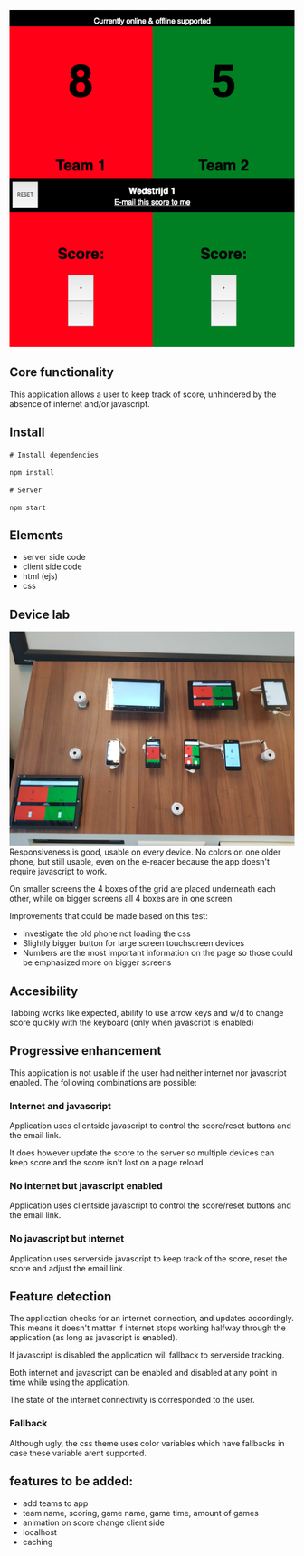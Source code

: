 ![screenshot](./screenshot.png)

## Core functionality

This application allows a user to keep track of score, unhindered by the absence of internet and/or javascript.

## Install

`# Install dependencies`

`npm install`

`# Server`

`npm start`

## Elements

- server side code
- client side code
- html (ejs)
- css

## Device lab

![screenshot](./devicelab.jpg)
Responsiveness is good, usable on every device. No colors on one older phone, but still usable, even on the e-reader because the app doesn't require javascript to work.

On smaller screens the 4 boxes of the grid are placed underneath each other, while on bigger screens all 4 boxes are in one screen.

Improvements that could be made based on this test:
- Investigate the old phone not loading the css
- Slightly bigger button for large screen touchscreen devices
- Numbers are the most important information on the page so those could be emphasized more on bigger screens

## Accesibility

Tabbing works like expected, ability to use arrow keys and w/d to change score quickly with the keyboard (only when javascript is enabled)

## Progressive enhancement

This application is not usable if the user had neither internet nor javascript enabled. The following combinations are possible:

### Internet and javascript

Application uses clientside javascript to control the score/reset buttons and the email link.

It does however update the score to the server so multiple devices can keep score and the score isn't lost on a page reload.

### No internet but javascript enabled

Application uses clientside javascript to control the score/reset buttons and the email link.

### No javascript but internet

Application uses serverside javascript to keep track of the score, reset the score and adjust the email link.

## Feature detection

The application checks for an internet connection, and updates accordingly. This means it doesn't matter if internet stops working halfway through the application (as long as javascript is enabled).

If javascript is disabled the application will fallback to serverside tracking.

Both internet and javascript can be enabled and disabled at any point in time while using the application.

The state of the internet connectivity is corresponded to the user.

### Fallback

Although ugly, the css theme uses color variables which have fallbacks in case these variable arent supported.

## features to be added:

- add teams to app
- team name, scoring, game name, game time, amount of games
- animation on score change client side
- localhost
- caching
